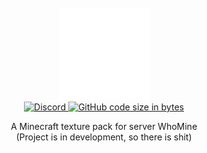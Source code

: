 <div align="center">
  <br>
  <a href="https://minersstudios.com">
    <img alt="MinersStudios Logo" src="https://raw.githubusercontent.com/MinersStudios/.github/main/assets/logos/logo_white.svg" width="147" height="147">
  </a>
  <br>
  <a href="https://whomine.net/discord">
    <img alt="Discord" src="https://img.shields.io/discord/928575868643733535?color=000000&label=WhoMine&logo=Discord&logoColor=FFFFFF&style=for-the-badge">
  </a>
  <a href="#">
    <img alt="GitHub code size in bytes" src="https://staging.shields.io/github/languages/code-size/MinersStudios/msTextures?style=for-the-badge&color=000000">
  </a>
  <p>
    A Minecraft texture pack for server WhoMine<br>
    (Project is in development, so there is shit)
  </p>
  <br>
</div>
